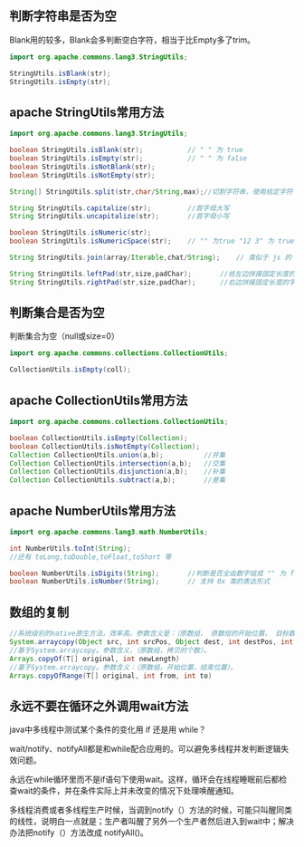 ## 判断字符串是否为空
Blank用的较多，Blank会多判断空白字符，相当于比Empty多了trim。
```java
import org.apache.commons.lang3.StringUtils;

StringUtils.isBlank(str);
StringUtils.isEmpty(str);
```

## apache StringUtils常用方法
```java
import org.apache.commons.lang3.StringUtils;

boolean StringUtils.isBlank(str);			// " " 为 true
boolean StringUtils.isEmpty(str);			// " " 为 false
boolean StringUtils.isNotBlank(str);
boolean StringUtils.isNotEmpty(str);

String[] StringUtils.split(str,char/String,max);//切割字符串，使用给定字符 ;  max 主要是用来处理空内容的

String StringUtils.capitalize(str);			//首字母大写
String StringUtils.uncapitalize(str);		//首字母小写

boolean StringUtils.isNumeric(str);
boolean StringUtils.isNumericSpace(str);	// "" 为true "12 3" 为 true

String StringUtils.join(array/Iterable,chat/String);	// 类似于 js 的 join ,使用给定字符拼接数组或集合中的元素

String StringUtils.leftPad(str,size,padChar);		//给左边拼接固定长度的字符
String StringUtils.rightPad(str,size,padChar);		//右边拼接固定长度的字符
```

## 判断集合是否为空
判断集合为空（null或size=0）
```java
import org.apache.commons.collections.CollectionUtils;

CollectionUtils.isEmpty(coll);
```
## apache CollectionUtils常用方法
```java
import org.apache.commons.collections.CollectionUtils;

boolean CollectionUtils.isEmpty(Collection);
boolean CollectionUtils.isNotEmpty(Collection);
Collection CollectionUtils.union(a,b);			//并集
Collection CollectionUtils.intersection(a,b);	//交集
Collection CollectionUtils.disjunction(a,b);	//补集
Collection CollectionUtils.subtract(a,b);		//差集
```

## apache NumberUtils常用方法
```java
import org.apache.commons.lang3.math.NumberUtils;

int NumberUtils.toInt(String);
//还有 toLong,toDouble,toFloat,toShort 等

boolean NumberUtils.isDigits(String);		//判断是否全由数字组成 "" 为 false
boolean NumberUtils.isNumber(String);		// 支持 0x 类的表达形式
```

## 数组的复制
```java
//系统级别的native原生方法，效率高。参数含义是：（原数组， 原数组的开始位置， 目标数组， 目标数组的开始位置， 拷贝个数）
System.arraycopy(Object src, int srcPos, Object dest, int destPos, int length)
//基于System.arraycopy。参数含义，（原数组，拷贝的个数）。
Arrays.copyOf(T[] original, int newLength)
//基于System.arraycopy。参数含义：（原数组，开始位置，结束位置）。
Arrays.copyOfRange(T[] original, int from, int to)
```

## 永远不要在循环之外调用wait方法
java中多线程中测试某个条件的变化用 if 还是用 while？

wait/notify、notifyAll都是和while配合应用的。可以避免多线程并发判断逻辑失效问题。

永远在while循环里而不是if语句下使用wait。这样，循环会在线程睡眠前后都检查wait的条件，并在条件实际上并未改变的情况下处理唤醒通知。

多线程消费或者多线程生产时候，当调到notify（）方法的时候，可能只叫醒同类的线性，说明白一点就是；生产者叫醒了另外一个生产者然后进入到wait中；解决办法把notify（）方法改成 notifyAll()。


